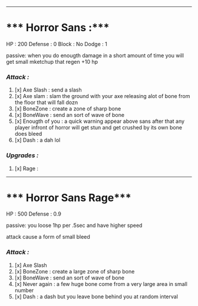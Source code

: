 __________________________________________________________________________
# *** Horror Sans :***
HP : 200
Defense : 0
Block : No
Dodge : 1

passive:
when  you do enougth damage in a short amount of time you will get small mketchup that regen +10 hp

### ***Attack :***
1. [x] Axe Slash : send a slash
2. [x] Axe slam : slam the ground with your axe releasing alot of bone from the floor that will fall dozn 
3. [x] BoneZone : create a zone of sharp bone
4. [x] BoneWave : send an sort of wave of bone 
5. [x] Enougth of you : a quick warning appear above sans after that any player  infront of horror will get stun and get crushed by its own bone does bleed
6. [x] Dash : a dah lol
### ***Upgrades :***
1. [x]  Rage :
__________________________________________________________________________
# *** Horror Sans Rage***
HP : 500
Defense : 0.9

passive:
you loose 1hp per .5sec and have higher speed 

attack cause a form of small bleed
### ***Attack :***
1. [x] Axe Slash
2. [x] BoneZone : create a large zone of sharp bone
3. [x] BoneWave : send an sort of wave of bone 
4. [x] Never again : a few huge bone come from a very large area in small number
5. [x] Dash : a dash but you leave bone behind you at random interval